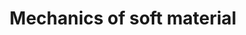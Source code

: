 ---
title: Mechanics of soft material
slug: soft-material        # 这样最终路径是 /research/phase-separation/
type: landing

sections:
- block: markdown
  content:
    title: ""
    text: |
      <div class="two-col">

      ### Multi-field Coupling Mechanics of Soft Matter
      *Multi-field coupling mechanics* investigates how soft materials respond and evolve under the simultaneous action of multiple physical fields—mechanical loading, thermal fluctuations, electric/magnetic stimuli, and fluidic transport.

      When these fields interact, they drive **morphological evolution**, induce **damage and failure**, and reshape the **constitutive relations** that govern material behavior. This is crucial for **biological tissues** and **engineered soft systems** (electroactive polymers, soft robots, responsive gels).

      **Key questions**
      - How do coupled thermal/electrical/fluidic fields influence morphology?
      - What are the damage and failure mechanisms under multi-field loading?
      - How to build constitutive models capturing nonlinear, history-dependent coupling?
      - Can we exploit coupling for **programmable/adaptive** functionalities?

      <p style="text-align: center;">
         <img src="/media/tissue.jpg" alt="Schematic of field‑coupled evolution" style="display:block; margin: 0 auto;max-width: 40%;height: auto;">
      </p>
      </div>
---